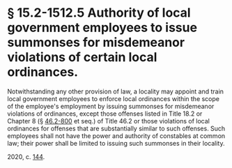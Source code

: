 # § 15.2-1512.5 Authority of local government employees to issue summonses for misdemeanor violations of certain local ordinances.

<p>Notwithstanding any other provision of law, a locality may appoint and train local government employees to enforce local ordinances within the scope of the employee's employment by issuing summonses for misdemeanor violations of ordinances, except those offenses listed in Title 18.2 or Chapter 8 (§ <a href='/vacode/46.2-800/'>46.2-800</a> et seq.) of Title 46.2 or those violations of local ordinances for offenses that are substantially similar to such offenses. Such employees shall not have the power and authority of constables at common law; their power shall be limited to issuing such summonses in their locality.</p><p>2020, c. <a href='http://lis.virginia.gov/cgi-bin/legp604.exe?201+ful+CHAP0144'>144</a>.</p>